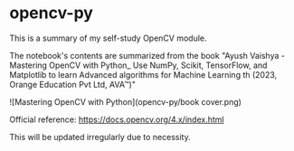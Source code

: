 # opencv-py
This is a summary of my self-study OpenCV module. 

The notebook's contents are summarized from the book "Ayush Vaishya - Mastering OpenCV with Python_ Use NumPy, Scikit, TensorFlow, and Matplotlib to learn Advanced algorithms for Machine Learning th (2023, Orange Education Pvt Ltd, AVA™)"

![Mastering OpenCV with Python](opencv-py/book cover.png)

Official reference: https://docs.opencv.org/4.x/index.html

This will be updated irregularly due to necessity.
